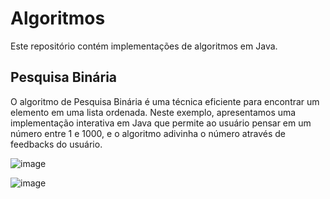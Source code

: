# Algoritmos
Este repositório contém implementações de algoritmos em Java.

## Pesquisa Binária
O algoritmo de Pesquisa Binária é uma técnica eficiente para encontrar um elemento em uma lista ordenada. Neste exemplo, apresentamos uma implementação interativa em Java que permite ao usuário pensar em um número entre 1 e 1000, e o algoritmo adivinha o número através de feedbacks do usuário.

![image](https://github.com/RAShiguemoto/algoritmos/assets/24597559/f16a6d25-4736-477d-95d8-e5654e3d0ab9)

![image](https://github.com/RAShiguemoto/algoritmos/assets/24597559/7b12854b-8d05-46d6-9d63-9376af107778)

